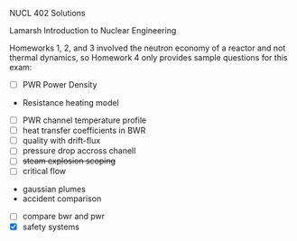 NUCL 402 Solutions

Lamarsh Introduction to Nuclear Engineering

Homeworks 1, 2, and 3 involved the neutron economy of a reactor and not thermal dynamics, so Homework 4 only provides sample questions for this exam:

- [ ] PWR Power Density
- Resistance heating model
- [ ] PWR channel temperature profile
- [ ] heat transfer coefficients in BWR
- [ ] quality with drift-flux
- [ ] pressure drop accross chanell
- [ ] ~~steam explosion scoping~~
- [ ] critical flow
- gaussian plumes
- accident comparison
- [ ] compare bwr and pwr
- [x] safety systems